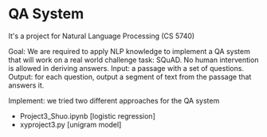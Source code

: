 # QA System
It's a project for Natural Language Processing (CS 5740)

Goal: We are required to apply NLP knowledge to implement a QA system that will work on a real world challenge task: SQuAD. No human intervention is allowed in deriving answers.
Input: a passage with a set of questions.
Output: for each question, output a segment of text from the passage that answers it.

Implement: we tried two different approaches for the QA system
  * Project3_Shuo.ipynb [logistic regression] 
  * xyproject3.py [unigram model]
  
